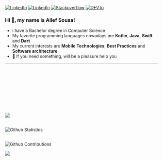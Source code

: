 </div>
<a href="https://www.linkedin.com/in/allef-sousa" target="_blank"><img src="https://img.shields.io/badge/LinkedIn-%230077B5.svg?&style=flat-square&logo=linkedin&logoColor=white" alt="LinkedIn"></a>
<a href="https://www.twitter.com/Allefsousa01" target="_blank"><img src="https://img.shields.io/badge/Twitter-%230077B5.svg?&style=flat-square&logo=twitter&logoColor=white" alt="LinkedIn"></a>
<a href="https://stackoverflow.com/users/7396615" target="_blank"><img src="https://img.shields.io/badge/-Stackoverflow-4CA143?style=flat-square&logo=Stackoverflow&logoColor=white" alt="Stackoverflow"></a>
<a href="https://dev.to/allefsousa" target="_blank"><img src="https://img.shields.io/badge/DEV-%230A0A0A.svg?&style=flat-square&logo=DEV.to&logoColor=white" alt="DEV.to"></a>
</div>

### Hi 👋, my name is Allef Sousa! 

- I have a Bachelor degree in Computer Science
- My favorite programming languages nowadays are **Kotlin**, **Java**, **Swift** and **Dart**
- My current interests are **Mobile Technologies**, **Best Practices** and **Software architecture**
- 💬 If you need something, will be a pleasure help you
---



<br/>
<br/>
<br/>
<br/>
<br/>
<br/>
<br/>
<br/>




![](https://github-profile-trophy.vercel.app/?username=allefsousa)
<br/>
<br/>

![Github Statistics](https://github-readme-stats.vercel.app/api/?username=allefsousa&count_private=true&show_icons=true)
<br/>
<br/>

![Github Contributions](https://github-readme-streak-stats.herokuapp.com/?user=allefsousa&hide_border=true)




![](https://komarev.com/ghpvc/?username=allefsousa&style=flat)


